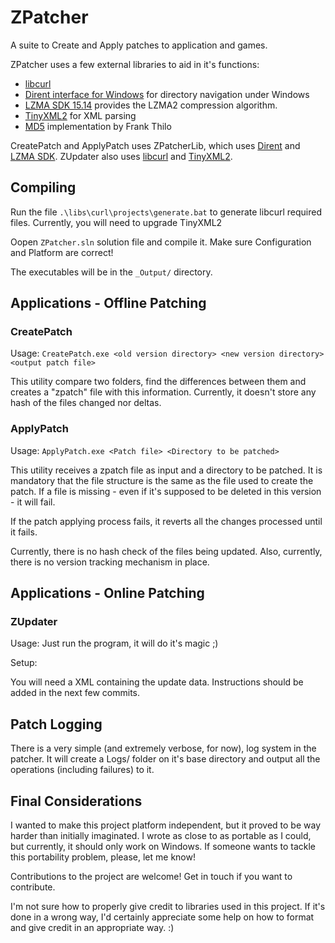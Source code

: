 # ZPatcher

A suite to Create and Apply patches to application and games.

ZPatcher uses a few external libraries to aid in it's functions:

- [libcurl][4]
- [Dirent interface for Windows][3] for directory navigation under Windows
- [LZMA SDK 15.14][1] provides the LZMA2 compression algorithm.
- [TinyXML2][2] for XML parsing
- [MD5][5] implementation by Frank Thilo

CreatePatch and ApplyPatch uses ZPatcherLib, which uses [Dirent][3] and [LZMA SDK][1].
ZUpdater also uses [libcurl][4] and [TinyXML2][2].


## Compiling

Run the file ```.\libs\curl\projects\generate.bat``` to generate libcurl required files.
Currently, you will need to upgrade TinyXML2

Oopen ```ZPatcher.sln``` solution file and compile it. Make sure Configuration and Platform are correct!

The executables will be in the ```_Output/``` directory.

## Applications - Offline Patching

### CreatePatch

Usage:
```CreatePatch.exe <old version directory> <new version directory> <output patch file>```

This utility compare two folders, find the differences between them and creates a "zpatch" file with this information.
Currently, it doesn't store any hash of the files changed nor deltas.

### ApplyPatch

Usage:
```ApplyPatch.exe <Patch file> <Directory to be patched>```

This utility receives a zpatch file as input and a directory to be patched.
It is mandatory that the file structure is the same as the file used to create the patch.
If a file is missing - even if it's supposed to be deleted in this version - it will fail.

If the patch applying process fails, it reverts all the changes processed until it fails.

Currently, there is no hash check of the files being updated.
Also, currently, there is no version tracking mechanism in place.

## Applications - Online Patching

### ZUpdater

Usage: Just run the program, it will do it's magic ;)

Setup:

You will need a XML containing the update data. Instructions should be added in the next few commits.


## Patch Logging

There is a very simple (and extremely verbose, for now), log system in the patcher.
It will create a Logs/ folder on it's base directory and output all the operations (including failures) to it.

## Final Considerations

I wanted to make this project platform independent, but it proved to be way harder than initially imaginated.
I wrote as close to as portable as I could, but currently, it should only work on Windows. If someone wants to tackle this portability problem, please, let me know!

Contributions to the project are welcome! Get in touch if you want to contribute.

I'm not sure how to properly give credit to libraries used in this project.
If it's done in a wrong way, I'd certainly appreciate some help on how to format and give credit in an appropriate way. :)

[1]: http://www.7-zip.org/sdk.html
[2]: https://github.com/leethomason/tinyxml2
[3]: https://github.com/tronkko/dirent
[4]: https://curl.haxx.se/libcurl/
[5]: http://www.bzflag.org
